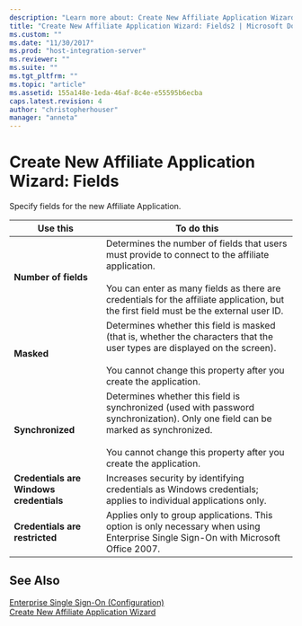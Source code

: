 ```yaml
---
description: "Learn more about: Create New Affiliate Application Wizard: Fields"
title: "Create New Affiliate Application Wizard: Fields2 | Microsoft Docs"
ms.custom: ""
ms.date: "11/30/2017"
ms.prod: "host-integration-server"
ms.reviewer: ""
ms.suite: ""
ms.tgt_pltfrm: ""
ms.topic: "article"
ms.assetid: 155a148e-1eda-46af-8c4e-e55595b6ecba
caps.latest.revision: 4
author: "christopherhouser"
manager: "anneta"
---
```

# Create New Affiliate Application Wizard: Fields
Specify fields for the new Affiliate Application.  
  
|Use this|To do this|  
|--------------|----------------|  
|**Number of fields**|Determines the number of fields that users must provide to connect to the affiliate application.<br /><br /> You can enter as many fields as there are credentials for the affiliate application, but the first field must be the external user ID.|  
|**Masked**|Determines whether this field is masked (that is, whether the characters that the user types are displayed on the screen).<br /><br /> You cannot change this property after you create the application.|  
|**Synchronized**|Determines whether this field is synchronized (used with password synchronization). Only one field can be marked as synchronized.<br /><br /> You cannot change this property after you create the application.|  
|**Credentials are Windows credentials**|Increases security by identifying credentials as Windows credentials; applies to individual applications only.|  
|**Credentials are restricted**|Applies only to group applications. This option is only necessary when using Enterprise Single Sign-On with Microsoft Office 2007.|  
  
## See Also  
 [Enterprise Single Sign-On (Configuration)](../core/enterprise-single-sign-on-configuration-1.md)   
 [Create New Affiliate Application Wizard](../core/create-new-affiliate-application-wizard2.md)
